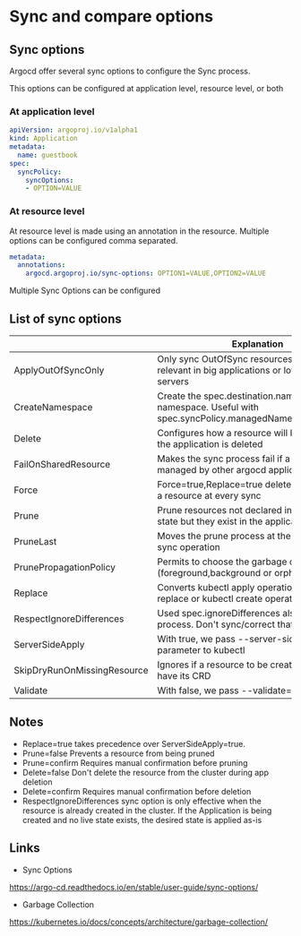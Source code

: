 # Sync and compare options

## Sync options

Argocd offer several sync options to configure the Sync process.

This options can be configured at application level, resource level, or both

### At application level

```yaml
apiVersion: argoproj.io/v1alpha1
kind: Application
metadata:
  name: guestbook
spec:
  syncPolicy:
    syncOptions:
    - OPTION=VALUE
```

### At resource level

At resource level is made using an annotation in the resource. Multiple options can be configured comma separated.

```yaml
metadata:
  annotations:
    argocd.argoproj.io/sync-options: OPTION1=VALUE,OPTION2=VALUE
```

Multiple Sync Options can be configured

## List of sync options

|                             | Explanation                                                                                           |
|-----------------------------|-------------------------------------------------------------------------------------------------------|
| ApplyOutOfSyncOnly          | Only sync OutOfSync resources. Specially relevant in big applications or low resource api servers     |
| CreateNamespace             | Create the spec.destination.namespace namespace. Useful with spec.syncPolicy.managedNamespaceMetadata |
| Delete                      | Configures how a resource will be deleted after the application is deleted                            |
| FailOnSharedResource        | Makes the sync process fail if a resource is managed by other argocd application                      |
| Force                       | Force=true,Replace=true deletes and recreate a resource at every sync                                 |
| Prune                       | Prune resources not declared in the target state but they exist in the application                    |
| PruneLast                   | Moves the prune process at the end of the sync operation                                              |
| PrunePropagationPolicy      | Permits to choose the garbage collection (foreground,background or orphan)                            |
| Replace                     | Converts kubectl apply operation in a kubectl replace or kubectl create operation                     |
| RespectIgnoreDifferences    | Used spec.ignoreDifferences also in the sync process. Don't sync/correct that fields                  |
| ServerSideApply             | With true, we pass --server-side=true parameter to kubectl                                            |
| SkipDryRunOnMissingResource | Ignores if a resource to be created does not have its CRD                                             |
| Validate                    | With false, we pass --validate=false to kubectl                                                       |

## Notes

- Replace=true takes precedence over ServerSideApply=true.
- Prune=false Prevents a resource from being pruned
- Prune=confirm Requires manual confirmation before pruning
- Delete=false Don't delete the resource from the cluster during app deletion
- Delete=confirm Requires manual confirmation before deletion
- RespectIgnoreDifferences sync option is only effective when the resource is already created in the cluster. If the Application is being created and no live state exists, the desired state is applied as-is

## Links

- Sync Options

<https://argo-cd.readthedocs.io/en/stable/user-guide/sync-options/>

- Garbage Collection

<https://kubernetes.io/docs/concepts/architecture/garbage-collection/>
